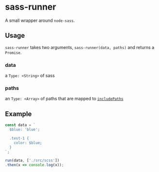 # sass-runner

A small wrapper around `node-sass`.

## Usage

`sass-runner` takes two arguments, `sass-runner(data, paths)` and returns a `Promise`.

### data
a `Type: <String>` of sass

### paths
an `Type: <Array>` of paths that are mapped to [`includePaths`](https://github.com/sass/node-sass#includepaths)

## Example

```javascript
const data = `
  $blue: 'blue';

  .test-1 {
    color: $blue;
  }
`;

run(data, ['./src/scss'])
.then(x => console.log(x));
```
